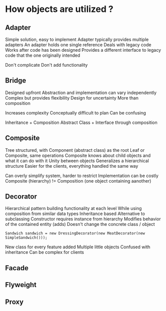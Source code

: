 # How objects are utilized ?

## Adapter
Simple solution, easy to implement
Adapter typically provides multiple adapters
An adapter holds one single reference
Deals with legacy code
Works after code has been designed
Provides a different interface to legacy code that the one originally intended

Don't complicate
Don't add functionality

## Bridge
Designed upfront
Abstraction and implementation can vary independently
Complex but provides flexibility
Design for uncertainty
More than composition

Increases complexity
Conceptually difficult to plan
Can be confusing

Inheritance + Composition
Abstract Class + Interface through composition

## Composite
Tree structured, with Component (abstract class) as the root
Leaf or Composite, same operations
Composite knows about child objects and what it can do with it
Unity between objects
Generalizes a hierarchical structure
Easier for the clients, everything handled the same way

Can overly simplify system, harder to restrict
Implementation can be costly
Composite (hierarchy) != Composition (one object containing aanother)

## Decorator
Hierarchical pattern building functionality at each level
While using composition from similar data types
Inheritance based
Alternative to subclassing
Constructor requires instance from hierarchy
Modifies behavior of the contained entity (adds)
Doesn't change the concrete class / object

```
Sandwich sandwich = new DressingDecorator(new MeatDecorator(new SimpleSandwich()));

```

New class for every feature added
Multiple little objects
Confused with inheritance
Can be complex for clients

## Facade

## Flyweight

## Proxy